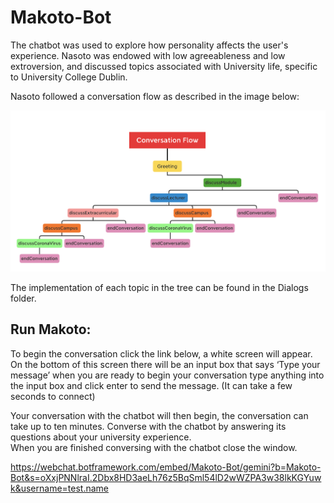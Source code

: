 # Makoto-Bot


The chatbot was used to explore how personality affects the user's experience. 
Nasoto was endowed with low agreeableness and low extroversion, and discussed topics associated with University life, specific to University College Dublin. 

Nasoto followed a conversation flow as described in the image below:

![Image description](ConversationFlow.png)

The implementation of each topic in the tree can be found in the Dialogs folder. 

## Run Makoto:

To begin the conversation click the link below, a white screen will appear. On the bottom of this screen there will be an input box that says ‘Type your message’ when you are ready to begin your conversation type anything into the input box and click enter to send the message. (It can take a few seconds to connect)

Your conversation with the chatbot will then begin, the conversation can take up to ten minutes.
Converse with the chatbot by answering its questions about your university experience.  
When you are finished conversing with the chatbot close the window. 

https://webchat.botframework.com/embed/Makoto-Bot/gemini?b=Makoto-Bot&s=oXxjPNNlraI.2Dbx8HD3aeLh76z5BqSml54lD2wWZPA3w38lkKGYuwk&username=test.name
